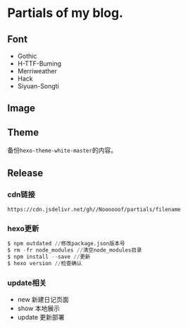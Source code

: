# Partials of my blog.

## Font

- Gothic
- H-TTF-Buming
- Merriweather
- Hack
- Siyuan-Songti

## Image



## Theme

备份```hexo-theme-white-master```的内容。



## Release

### cdn链接

```
https://cdn.jsdelivr.net/gh//Noooooof/partials/filename
```



### hexo更新

```python
$ npm outdated //修改package.json版本号
$ rm -fr node_modules //清空node_modules目录
$ npm install --save //更新
$ hexo version //检查确认
```



### update相关

- new 新建日记页面
- show 本地展示
- update 更新部署